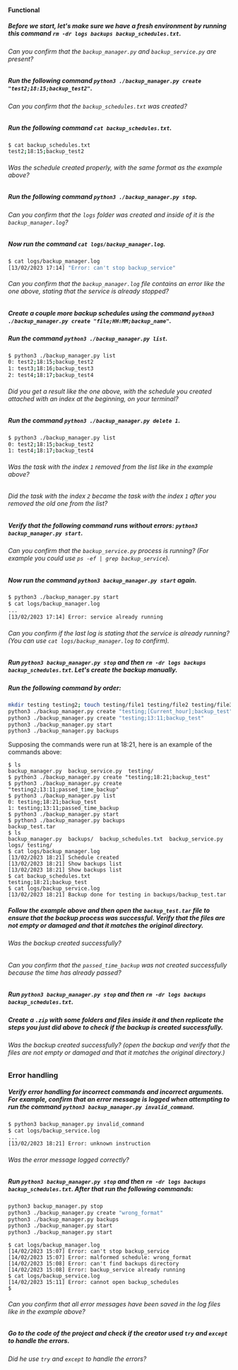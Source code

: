 #### Functional

##### Before we start, let's make sure we have a fresh environment by running this command `rm -dr logs backups backup_schedules.txt`.

###### Can you confirm that the `backup_manager.py` and `backup_service.py` are present?

##### Run the following command `python3 ./backup_manager.py create "test2;18:15;backup_test2"`.

###### Can you confirm that the `backup_schedules.txt` was created?

##### Run the following command `cat backup_schedules.txt`.

```bash
$ cat backup_schedules.txt
test2;18:15;backup_test2
```

###### Was the schedule created properly, with the same format as the example above?

##### Run the following command `python3 ./backup_manager.py stop`.

###### Can you confirm that the `logs` folder was created and inside of it is the `backup_manager.log`?

##### Now run the command `cat logs/backup_manager.log`.

```bash
$ cat logs/backup_manager.log
[13/02/2023 17:14] "Error: can't stop backup_service"
```

###### Can you confirm that the `backup_manager.log` file contains an error like the one above, stating that the service is already stopped?

##### Create a couple more backup schedules using the command `python3 ./backup_manager.py create "file;HH:MM;backup_name"`.

##### Run the command `python3 ./backup_manager.py list`.

```bash
$ python3 ./backup_manager.py list
0: test2;18:15;backup_test2
1: test3;18:16;backup_test3
2: test4;18:17;backup_test4
```

###### Did you get a result like the one above, with the schedule you created attached with an index at the beginning, on your terminal?

##### Run the command `python3 ./backup_manager.py delete 1`.

```bash
$ python3 ./backup_manager.py list
0: test2;18:15;backup_test2
1: test4;18:17;backup_test4
```

###### Was the task with the index `1` removed from the list like in the example above?

###### Did the task with the index `2` became the task with the index `1` after you removed the old one from the list?

##### Verify that the following command runs without errors: `python3 backup_manager.py start`.

###### Can you confirm that the `backup_service.py` process is running? (For example you could use `ps -ef | grep backup_service`).

##### Now run the command `python3 backup_manager.py start` again.

```bash
$ python3 ./backup_manager.py start
$ cat logs/backup_manager.log
...
[13/02/2023 17:14] Error: service already running
```

###### Can you confirm if the last log is stating that the service is already running? (You can use `cat logs/backup_manager.log` to confirm).

##### Run `python3 backup_manager.py stop` and then `rm -dr logs backups backup_schedules.txt`. Let's create the backup manually.

##### Run the following command by order:

```bash
mkdir testing testing2; touch testing/file1 testing/file2 testing/file3
python3 ./backup_manager.py create "testing;[Current_hour];backup_test"
python3 ./backup_manager.py create "testing;13:11;backup_test"
python3 ./backup_manager.py start
python3 ./backup_manager.py backups
```

Supposing the commands were run at 18:21, here is an example of the commands above:

```console
$ ls
backup_manager.py  backup_service.py  testing/
$ python3 ./backup_manager.py create "testing;18:21;backup_test"
$ python3 ./backup_manager.py create "testing2;13:11;passed_time_backup"
$ python3 ./backup_manager.py list
0: testing;18:21;backup_test
1: testing;13:11;passed_time_backup
$ python3 ./backup_manager.py start
$ python3 ./backup_manager.py backups
backup_test.tar
$ ls
backup_manager.py  backups/  backup_schedules.txt  backup_service.py  logs/ testing/
$ cat logs/backup_manager.log
[13/02/2023 18:21] Schedule created
[13/02/2023 18:21] Show backups list
[13/02/2023 18:21] Show backups list
$ cat backup_schedules.txt
testing;18:21;backup_test
$ cat logs/backup_service.log
[13/02/2023 18:21] Backup done for testing in backups/backup_test.tar
```

##### Follow the example above and then open the `backup_test.tar` file to ensure that the backup process was successful. Verify that the files are not empty or damaged and that it matches the original directory.

###### Was the backup created successfully?

###### Can you confirm that the `passed_time_backup` was not created successfully because the time has already passed?

##### Run `python3 backup_manager.py stop` and then `rm -dr logs backups backup_schedules.txt`.

##### Create a `.zip` with some folders and files inside it and then replicate the steps you just did above to check if the backup is created successfully.

###### Was the backup created successfully? (open the backup and verify that the files are not empty or damaged and that it matches the original directory.)

### Error handling

##### Verify error handling for incorrect commands and incorrect arguments. For example, confirm that an error message is logged when attempting to run the command `python3 backup_manager.py invalid_command`.

```bash
$ python3 backup_manager.py invalid_command
$ cat logs/backup_service.log
...
[13/02/2023 18:21] Error: unknown instruction
```

###### Was the error message logged correctly?

##### Run `python3 backup_manager.py stop` and then `rm -dr logs backups backup_schedules.txt`. After that run the following commands:

```bash
python3 backup_manager.py stop
python3 ./backup_manager.py create "wrong_format"
python3 ./backup_manager.py backups
python3 ./backup_manager.py start
python3 ./backup_manager.py start
```

```console
$ cat logs/backup_manager.log
[14/02/2023 15:07] Error: can't stop backup_service
[14/02/2023 15:07] Error: malformed schedule: wrong_format
[14/02/2023 15:08] Error: can't find backups directory
[14/02/2023 15:08] Error: backup_service already running
$ cat logs/backup_service.log
[14/02/2023 15:11] Error: cannot open backup_schedules
$
```

###### Can you confirm that all error messages have been saved in the log files like in the example above?

##### Go to the code of the project and check if the creator used `try` and `except` to handle the errors.

###### Did he use `try` and `except` to handle the errors?

